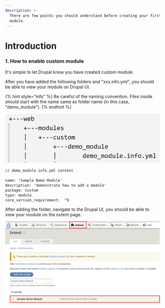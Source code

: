 ```yaml
---
description: >-
  There are few points you should understand before creating your first custom
  module.
---
```


# Introduction

### 1. How to enable custom module

It's simple to let Drupal know you have created custom module.

After you have added the following folders and "xxx.info.yml", you should be able to view your module on Drupal UI.&#x20;

{% hint style="info" %}
Be careful of the naming convention. Files inside should start with the name same as folder name (in this case, "demo\_module").
{% endhint %}

![Create "custom" folder under modules if you haven't completed that.](<../.gitbook/assets/image (5).png>)

```
// demo_module.info.yml content

name: 'Sample Demo Module'
description: 'demonstrate how to add a module'
package: Custom
type: module
core_version_requirement:  ^9
```

After adding the folder, navigate to the Drupal UI, you should be able to view your module on the extent page.

![](<../.gitbook/assets/image (1) (1).png>)











